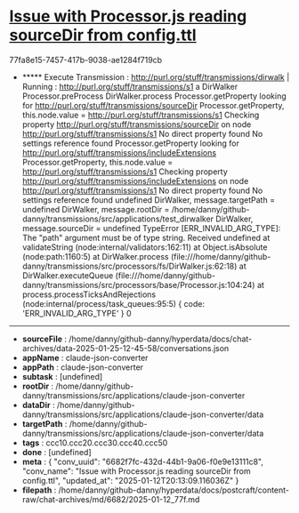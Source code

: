 # [Issue with Processor.js reading sourceDir from config.ttl](https://claude.ai/chat/6682f7fc-432d-44b1-9a06-f0e9e13111c8)

77fa8e15-7457-417b-9038-ae1284f719cb

+ ***** Execute Transmission :  <http://purl.org/stuff/transmissions/dirwalk>
| Running : http://purl.org/stuff/transmissions/s1 a DirWalker
Processor.preProcess
DirWalker.process
Processor.getProperty looking for http://purl.org/stuff/transmissions/sourceDir
Processor.getProperty, this.node.value = http://purl.org/stuff/transmissions/s1
Checking property http://purl.org/stuff/transmissions/sourceDir on node http://purl.org/stuff/transmissions/s1
No direct property found
No settings reference found
Processor.getProperty looking for http://purl.org/stuff/transmissions/includeExtensions
Processor.getProperty, this.node.value = http://purl.org/stuff/transmissions/s1
Checking property http://purl.org/stuff/transmissions/includeExtensions on node http://purl.org/stuff/transmissions/s1
No direct property found
No settings reference found
undefined
DirWalker, message.targetPath = undefined
DirWalker, message.rootDir = /home/danny/github-danny/transmissions/src/applications/test_dirwalker
DirWalker, message.sourceDir = undefined
TypeError [ERR_INVALID_ARG_TYPE]: The "path" argument must be of type string. Received undefined
    at validateString (node:internal/validators:162:11)
    at Object.isAbsolute (node:path:1160:5)
    at DirWalker.process (file:///home/danny/github-danny/transmissions/src/processors/fs/DirWalker.js:62:18)
    at DirWalker.executeQueue (file:///home/danny/github-danny/transmissions/src/processors/base/Processor.js:104:24)
    at process.processTicksAndRejections (node:internal/process/task_queues:95:5) {
  code: 'ERR_INVALID_ARG_TYPE'
}
0

---

* **sourceFile** : /home/danny/github-danny/hyperdata/docs/chat-archives/data-2025-01-25-12-45-58/conversations.json
* **appName** : claude-json-converter
* **appPath** : claude-json-converter
* **subtask** : [undefined]
* **rootDir** : /home/danny/github-danny/transmissions/src/applications/claude-json-converter
* **dataDir** : /home/danny/github-danny/transmissions/src/applications/claude-json-converter/data
* **targetPath** : /home/danny/github-danny/transmissions/src/applications/claude-json-converter/data
* **tags** : ccc10.ccc20.ccc30.ccc40.ccc50
* **done** : [undefined]
* **meta** : {
  "conv_uuid": "6682f7fc-432d-44b1-9a06-f0e9e13111c8",
  "conv_name": "Issue with Processor.js reading sourceDir from config.ttl",
  "updated_at": "2025-01-12T20:13:09.116036Z"
}
* **filepath** : /home/danny/github-danny/hyperdata/docs/postcraft/content-raw/chat-archives/md/6682/2025-01-12_77f.md